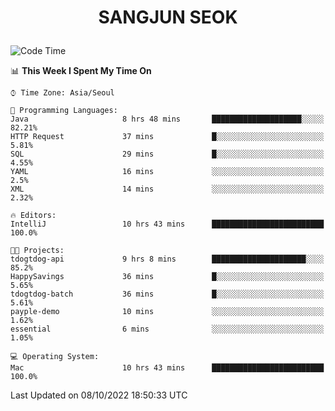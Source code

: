 <h1>
 <p align="center">
   SANGJUN SEOK
 </p>
</h1>

<!--START_SECTION:waka-->
![Code Time](http://img.shields.io/badge/Code%20Time-1%2C866%20hrs%2039%20mins-blue)

📊 **This Week I Spent My Time On** 

```text
⌚︎ Time Zone: Asia/Seoul

💬 Programming Languages: 
Java                     8 hrs 48 mins       ████████████████████░░░░░   82.21% 
HTTP Request             37 mins             █░░░░░░░░░░░░░░░░░░░░░░░░   5.81% 
SQL                      29 mins             █░░░░░░░░░░░░░░░░░░░░░░░░   4.55% 
YAML                     16 mins             ░░░░░░░░░░░░░░░░░░░░░░░░░   2.5% 
XML                      14 mins             ░░░░░░░░░░░░░░░░░░░░░░░░░   2.32%

🔥 Editors: 
IntelliJ                 10 hrs 43 mins      █████████████████████████   100.0%

🐱‍💻 Projects: 
tdogtdog-api             9 hrs 8 mins        █████████████████████░░░░   85.2% 
HappySavings             36 mins             █░░░░░░░░░░░░░░░░░░░░░░░░   5.65% 
tdogtdog-batch           36 mins             █░░░░░░░░░░░░░░░░░░░░░░░░   5.61% 
payple-demo              10 mins             ░░░░░░░░░░░░░░░░░░░░░░░░░   1.62% 
essential                6 mins              ░░░░░░░░░░░░░░░░░░░░░░░░░   1.05%

💻 Operating System: 
Mac                      10 hrs 43 mins      █████████████████████████   100.0%

```


 Last Updated on 08/10/2022 18:50:33 UTC
<!--END_SECTION:waka-->
